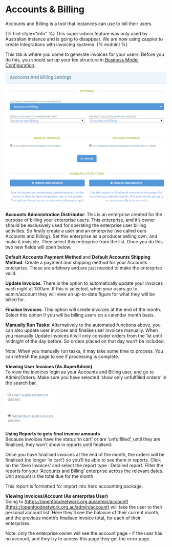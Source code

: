 # Accounts & Billing

Accounts and Billing is a tool that instances can use to bill their users.

{% hint style="info" %}
This super-admin feature was only used by Australian instance and is going to disappear. We are now using zappier to create integrations with invoicing systems.
{% endhint %}

This tab is where you come to generate invoices for your users. Before you do this, you should set up your fee structure in [Business Model Configuration](business-model.md).

![](../.gitbook/assets/accountsbilling.png)

**Accounts Administration Distributor**: This is an enterprise created for the purpose of billing your enterprise users. This enterprise, and it’s owner should be exclusively used for operating the enterprise user billing activities. So firstly create a user and an enterprise \(we called ours Accounts and Billing\). Set this enterprise as a producer selling own, and make it invisible. Then select this enterprise from the list. Once you do this two new fields will open below.

**Default Accounts Payment Method** and **Default Accounts Shipping Method**: Create a payment and shipping method for your Accounts enterprise. These are arbitrary and are just needed to make the enterprise valid.

**Update Invoices**: There is the option to automatically update your invoices each night at 1:00am. If this is selected, when your users go to admin/account they will view an up-to-date figure for what they will be billed for.

**Finalise Invoices**: This option will create invoices at the end of the month. Select this option if you will be billing users on a calendar month basis.

**Manually Run Tasks**: Alternatively to the automated functions above, you can also update user invoices and finalise user invoices manually. When you manually Update Invoices it will only consider orders from the 1st until midnight of the day before. So orders placed on that day won’t be included.

Note: When you manually run tasks, it may take some time to process. You can refresh the page to see if processing is complete.

**Viewing User Invoices \(As SuperAdmin\)**  
To view the invoices login as your Accounts and Billing user, and go to Admin/Orders. Make sure you have selected ‘show only unfulfilled orders’ in the search bar.

![](../.gitbook/assets/viewinvoices.png)

**Using Reports to gets final invoice amounts**  
Because invoices have the status ‘in cart’ or are ‘unfulfilled’, until they are finalised, they won’t show in reports until finalised.

Once you have finalised invoices at the end of the month, the orders will be finalised \(no longer ‘in cart’\) so you’ll be able to see them in reports. Click on the ‘Xero Invoices’ and select the report type : Detailed report. Filter the reports for your ‘Accounts and Billing’ enterprise across the relevant dates. Unit amount is the total due for the month.

This report is formatted for import into Xero accounting package.

**Viewing Invoices/Account \(As enterprise User\)**  
Going to [https://openfoodnetwork.org.au/admin/account](https://openfoodnetwork.org.au/admin/account) will take the user to their personal account list. Here they’ll see the balance of their current month, and the previous month’s finalised invoice total, for each of their enterprises.

Note: only the enterprise owner will see the account page - if the user has no account, and they try to access this page they get the error page.


